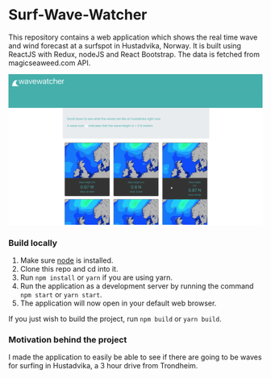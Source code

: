 # Surf-Wave-Watcher
This repository contains a web application which shows the real time wave and wind forecast at a surfspot in Hustadvika, Norway.
It is built using ReactJS with Redux, nodeJS and React Bootstrap. The data is fetched from magicseaweed.com API.

![Screenshot of the application](/screenshots/screenshot1.png?raw=true "Screenshot of the application")

### Build locally
1. Make sure [node](https://nodejs.org/en/download/) is installed.
2. Clone this repo and cd into it.
3. Run ```npm install``` or ```yarn``` if you are using yarn.
4. Run the application as a development server by running the command ```npm start``` or ```yarn start```.
5. The application will now open in your default web browser. 

If you just wish to build the project, run ```npm build``` or ```yarn build```.



### Motivation behind the project
I made the application to easily be able to see if there are going to be waves for surfing in Hustadvika, a 3 hour drive from Trondheim.
